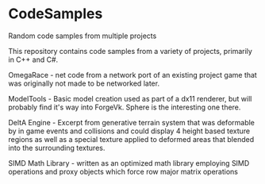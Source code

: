 # CodeSamples
Random code samples from multiple projects

This repository contains code samples from a variety of projects, primarily in C++ and C#.

OmegaRace - net code from a network port of an existing project game that was originally not made to be networked later.

ModelTools - Basic model creation used as part of a dx11 renderer, but will probably find it's way into ForgeVk. Sphere is the interesting one there.

DeltA Engine - Excerpt from generative terrain system that was deformable by in game events and collisions and could display 4 height based texture regions as well as a special texture applied to deformed areas that blended into the surrounding textures.

SIMD Math Library - written as an optimized math library employing SIMD operations and proxy objects which force row major matrix operations
